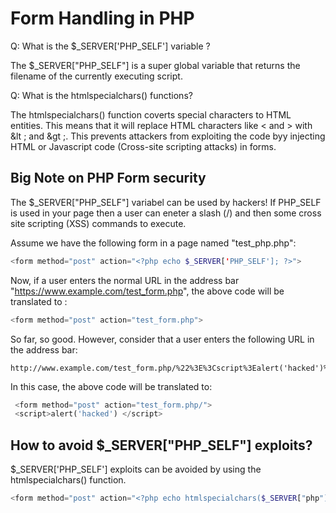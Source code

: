 # Form Handling in PHP

Q: What is the $_SERVER['PHP_SELF'] variable ?

The $_SERVER["PHP_SELF"] is a super global variable that returns the filename of the currently executing script.

Q: What is the htmlspecialchars() functions?

The htmlspecialchars() function coverts special characters to HTML entities. This means that it will replace HTML characters like < and > with &lt ; and &gt ;. This prevents attackers from exploiting the code byy injecting HTML or Javascript code (Cross-site scripting attacks) in forms. 

## Big Note on PHP Form security
The $_SERVER["PHP_SELF"] variabel can be used by hackers!
If PHP_SELF is used in your page then a user can eneter a slash (/) and then some cross site scripting (XSS) commands to execute. 

Assume we have the following form in a page named "test_php.php": 

```php
<form method="post" action="<?php echo $_SERVER['PHP_SELF']; ?>">
```
Now, if a user enters the normal URL in the address bar "https://www.example.com/test_form.php", the above code will be translated to : 
```php
<form method="post" action="test_form.php">
```
So far, so good.
However, consider that a user enters the following URL in the address bar: 

```
http://www.example.com/test_form.php/%22%3E%3Cscript%3Ealert('hacked')%3C/script%3E
```

In this case, the above code will be translated to: 

```php
 <form method="post" action="test_form.php/">
 <script>alert('hacked') </script>
```


## How to avoid $_SERVER["PHP_SELF"] exploits?

$_SERVER['PHP_SELF'] exploits can be avoided by using the htmlspecialchars() function. 

```php
<form method="post" action="<?php echo htmlspecialchars($_SERVER["php"]); ?>">
```